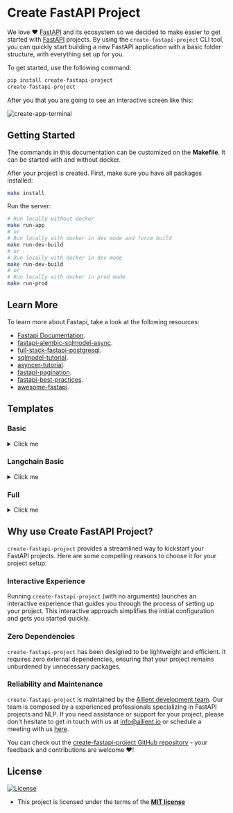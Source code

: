 # Create FastAPI Project

We love ❤️ [FastAPI](https://fastapi.tiangolo.com/) and its ecosystem so we decided to make easier to get started with [FastAPI](https://fastapi.tiangolo.com/) projects. By using the `create-fastapi-project` CLI tool, you can quickly start building a new FastAPI application with a basic folder structure, with everything set up for you.

To get started, use the following command:

```bash
pip install create-fastapi-project
create-fastapi-project
```

After you that you are going to see an interactive screen like this:

![create-app-terminal](https://res.cloudinary.com/dnv0qwkrk/image/upload/v1692746180/Allient/create-fastapi-project/demo-create-fastapi-final_fyirob.gif)

## Getting Started

The commands in this documentation can be customized on the **Makefile**. It can be started with and without docker.

After your project is created. First, make sure you have all packages installed:

```bash
make install
```

Run the server:

```bash
# Run locally without docker
make run-app
# or
# Run locally with docker in dev mode and force build
make run-dev-build
# or
# Run locally with docker in dev mode
make run-dev-build
# or
# Run locally with docker in prod mode
make run-prod
```

## Learn More

To learn more about Fastapi, take a look at the following resources:

- [Fastapi Documentation](https://fastapi.tiangolo.com/).
- [fastapi-alembic-sqlmodel-async](https://github.com/jonra1993/fastapi-alembic-sqlmodel-async).
- [full-stack-fastapi-postgresql](https://github.com/tiangolo/full-stack-fastapi-postgresql).
- [sqlmodel-tutorial](https://sqlmodel.tiangolo.com/tutorial/fastapi/).
- [asyncer-tutorial](https://asyncer.tiangolo.com/tutorial/).
- [fastapi-pagination](https://github.com/uriyyo/fastapi-pagination).
- [fastapi-best-practices](https://github.com/zhanymkanov/fastapi-best-practices).
- [awesome-fastapi](https://github.com/mjhea0/awesome-fastapi).

## Templates

### Basic

<details>
  <summary>Click me</summary>
  
  We're excited to introduce you to our FastAPI Basic Project Template, carefully designed to jumpstart your FastAPI development journey. This template offers you a pre-configured project with a fundamental FastAPI setup and an organized folder structure, allowing you to hit the ground running.

## Folder Structure

```bash
└───app
  ├───app
  │   ├───api
  │   │   └───v1
  │   │       └───endpoints
  │   ├───core
  │   ├───schemas
  │   └───utils
  │       └───exceptions
  └───test
```

</details>

### Langchain Basic

<details>
  <summary>Click me</summary>
  
  We're thrilled to introduce you to the LangChain project template, designed to accelerate your development process. This template serves as a solid foundation for your project, complete with essential features and an organized folder structure, all thoughtfully configured and ready for use.

## Folder Structure

```bash
app
    ├───app
    │   ├───api
    │   │   └───v1
    │   │       └───endpoints
    │   ├───core
    │   ├───schemas
    │   ├───templates
    │   │   └───general_pages
    │   └───utils
    │       ├───adaptive_cards
    │       └───exceptions
    └───test
```

## Tools

- Search weather tool ![weather-tool](https://res.cloudinary.com/dnv0qwkrk/image/upload/v1692746086/Allient/create-fastapi-project/weather-tool-demo_lgqtwu.gif)
- Search images tool ![images-tool](https://res.cloudinary.com/dnv0qwkrk/image/upload/v1692746086/Allient/create-fastapi-project/search-images-demo_mkorzv.gif)
- Search videos tool ![videos-tool](https://res.cloudinary.com/dnv0qwkrk/image/upload/v1692746087/Allient/create-fastapi-project/search-videos-demo_wikzn1.gif)
- Search pokemon tool ![pokemon-tool](https://res.cloudinary.com/dnv0qwkrk/image/upload/v1692746086/Allient/create-fastapi-project/pokemon-tool-demo_ggsc63.gif)
</details>

### Full

<details>
  <summary>Click me</summary>
  
This is a project template which uses [FastAPI](https://fastapi.tiangolo.com/), [Alembic](https://alembic.sqlalchemy.org/en/latest/) and async [SQLModel](https://sqlmodel.tiangolo.com/) as ORM. It shows a complete async CRUD template using authentication. Our implementation utilizes the newest version of FastAPI and incorporates typing hints that are fully compatible with **Python 3.10** and later versions. If you're looking to build modern and efficient web applications with Python, this template will provide you with the necessary tools to get started quickly. You can read a short article with the motivations for starting this sample project [here](https://medium.com/allient/our-journey-using-async-fastapi-to-harnessing-the-power-of-modern-web-apis-90301827f14c?source=friends_link&sk=9006b3f2a4137a28a8576a69546c8c18).

## Why Use This Template?

Developing web applications can be a challenging process, especially when dealing with databases, authentication, asynchronous tasks, and other complex components. Our template is designed to simplify this process and offer you a solid starting point. Some of the highlights of this template include:

- FastAPI Integration: FastAPI is a modern and efficient web framework that allows you to quickly and easily create APIs. This template uses the latest features of FastAPI and offers type hints that are compatible with **Python 3.10** and later versions.
- Asynchronous Database Management: We use SQLModel, an asynchronous ORM library, to interact with the database efficiently and securely.
- Asynchronous Tasks with Celery: This template includes examples of how to execute asynchronous and scheduled tasks using Celery, which is ideal for operations that require significant time or resources.
- Authentication and Authorization: We implement JWT-based authentication and role-based access control to ensure that your APIs are secure and protected.
- Documentation and Automated Testing: The template is configured to automatically generate interactive documentation for your APIs. It also includes automated tests using pytest to ensure code quality.
- Development Best Practices: We apply code formatting, type checking, and static analysis tools to ensure that the code is readable, robust, and reliable.

## Folder Structure

```bash
.
├───.github
│   └───workflows
├───.vscode
├───backend
│   └───app
│       ├───alembic
│       │   └───versions
│       ├───app
│       │   ├───api
│       │   │   └───v1
│       │   │       └───endpoints
│       │   ├───core
│       │   ├───crud
│       │   ├───db
│       │   ├───deps
│       │   ├───models
│       │   ├───schemas
│       │   ├───utils
│       │   │   └───exceptions
│       └───test
│           └───api
├───caddy
├───db_docker
├───docs
├───minio
├───pgadmin
├───sonarqube
├───static
└───terraform
```

## Stack

- [FastAPI](https://fastapi.tiangolo.com/) - A modern, fast (high-performance), web framework for building APIs with Python 3.6+ based on standard Python type hints.
- [Pydantic](https://docs.pydantic.dev/latest/) - A library for data validation and settings management based on Python type hints.
- [SQLModel](https://sqlmodel.tiangolo.com/) - A library for interacting with SQL databases from Python code, with Python objects.
- [Alembic](https://alembic.sqlalchemy.org/en/latest/) - A lightweight database migration tool for usage with the SQLAlchemy Database Toolkit for Python.
- [Caddy](https://caddyserver.com/) - A powerful, enterprise-ready, open source web server with automatic HTTPS written in Go.
- [Docker](https://www.docker.com/) - A set of platform as a service (PaaS) products that use OS-level virtualization to deliver software in packages called containers.
- [PostgreSQL](https://www.postgresql.org/) - A powerful, open source object-relational database system.
- [PGAdmin](https://www.pgadmin.org/) - The most popular and feature rich Open Source administration and development platform for PostgreSQL.
- [Celery](https://docs.celeryq.dev/en/stable/) - A simple, flexible, and reliable distributed system to process vast amounts of messages, while providing operations with the tools required to maintain such a system.
- [Redis](https://redis.io/) - An open source (BSD licensed), in-memory data structure store, used as a database, cache, and message broker.
- [Minio](https://min.io/) - A high performance distributed object storage server, designed for large-scale private cloud infrastructure.
- [SonarQube](https://www.sonarqube.org/) - An open source platform for continuous inspection of code quality.
- [Pytest](https://docs.pytest.org/en/stable/) - A framework that makes it easy to write small tests, yet scales to support complex functional testing for applications and libraries.

</details>

## Why use Create FastAPI Project?

`create-fastapi-project` provides a streamlined way to kickstart your FastAPI projects. Here are some compelling reasons to choose it for your project setup:

### Interactive Experience

Running `create-fastapi-project` (with no arguments) launches an interactive experience that guides you through the process of setting up your project. This interactive approach simplifies the initial configuration and gets you started quickly.

### Zero Dependencies

`create-fastapi-project` has been designed to be lightweight and efficient. It requires zero external dependencies, ensuring that your project remains unburdened by unnecessary packages.

### Reliability and Maintenance

`create-fastapi-project` is maintained by the [Allient development team](https://www.allient.io/). Our team is composed by a experienced professionals specializing in FastAPI projects and NLP. If you need assistance or support for your project, please don't hesitate to get in touch with us at [info@allient.io](mailto:info@allient.io) or schedule a meeting with us [here](https://calendly.com/jonathanvargas).

You can check out the [create-fastapi-project GitHub repository](https://github.com/allient/create-fastapi-project) - your feedback and contributions are welcome ❤️!

## License

[![License](http://img.shields.io/:license-mit-blue.svg?style=flat-square)](http://badges.mit-license.org)

- This project is licensed under the terms of the **[MIT license](LICENSE)**
